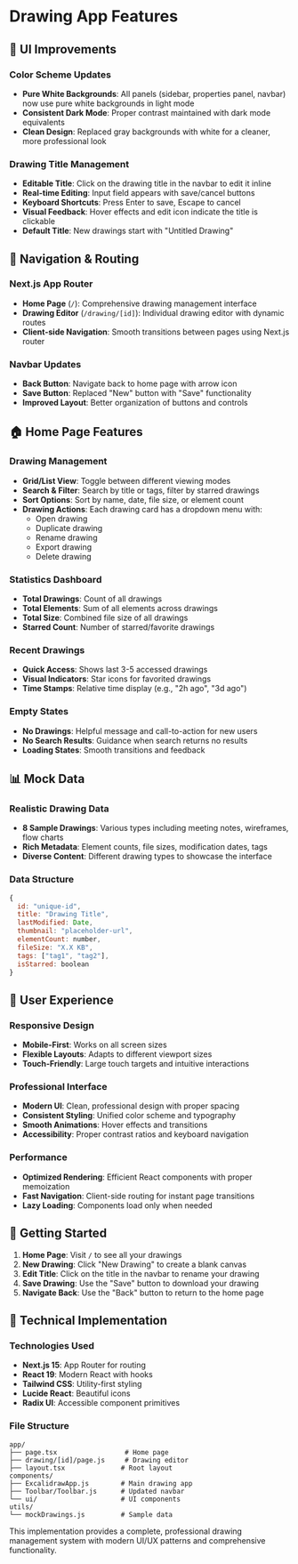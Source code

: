 # Drawing App Features

## 🎨 UI Improvements

### Color Scheme Updates

- **Pure White Backgrounds**: All panels (sidebar, properties panel, navbar) now use pure white backgrounds in light mode
- **Consistent Dark Mode**: Proper contrast maintained with dark mode equivalents
- **Clean Design**: Replaced gray backgrounds with white for a cleaner, more professional look

### Drawing Title Management

- **Editable Title**: Click on the drawing title in the navbar to edit it inline
- **Real-time Editing**: Input field appears with save/cancel buttons
- **Keyboard Shortcuts**: Press Enter to save, Escape to cancel
- **Visual Feedback**: Hover effects and edit icon indicate the title is clickable
- **Default Title**: New drawings start with "Untitled Drawing"

## 🧭 Navigation & Routing

### Next.js App Router

- **Home Page** (`/`): Comprehensive drawing management interface
- **Drawing Editor** (`/drawing/[id]`): Individual drawing editor with dynamic routes
- **Client-side Navigation**: Smooth transitions between pages using Next.js router

### Navbar Updates

- **Back Button**: Navigate back to home page with arrow icon
- **Save Button**: Replaced "New" button with "Save" functionality
- **Improved Layout**: Better organization of buttons and controls

## 🏠 Home Page Features

### Drawing Management

- **Grid/List View**: Toggle between different viewing modes
- **Search & Filter**: Search by title or tags, filter by starred drawings
- **Sort Options**: Sort by name, date, file size, or element count
- **Drawing Actions**: Each drawing card has a dropdown menu with:
  - Open drawing
  - Duplicate drawing
  - Rename drawing
  - Export drawing
  - Delete drawing

### Statistics Dashboard

- **Total Drawings**: Count of all drawings
- **Total Elements**: Sum of all elements across drawings
- **Total Size**: Combined file size of all drawings
- **Starred Count**: Number of starred/favorite drawings

### Recent Drawings

- **Quick Access**: Shows last 3-5 accessed drawings
- **Visual Indicators**: Star icons for favorited drawings
- **Time Stamps**: Relative time display (e.g., "2h ago", "3d ago")

### Empty States

- **No Drawings**: Helpful message and call-to-action for new users
- **No Search Results**: Guidance when search returns no results
- **Loading States**: Smooth transitions and feedback

## 📊 Mock Data

### Realistic Drawing Data

- **8 Sample Drawings**: Various types including meeting notes, wireframes, flow charts
- **Rich Metadata**: Element counts, file sizes, modification dates, tags
- **Diverse Content**: Different drawing types to showcase the interface

### Data Structure

```javascript
{
  id: "unique-id",
  title: "Drawing Title",
  lastModified: Date,
  thumbnail: "placeholder-url",
  elementCount: number,
  fileSize: "X.X KB",
  tags: ["tag1", "tag2"],
  isStarred: boolean
}
```

## 🎯 User Experience

### Responsive Design

- **Mobile-First**: Works on all screen sizes
- **Flexible Layouts**: Adapts to different viewport sizes
- **Touch-Friendly**: Large touch targets and intuitive interactions

### Professional Interface

- **Modern UI**: Clean, professional design with proper spacing
- **Consistent Styling**: Unified color scheme and typography
- **Smooth Animations**: Hover effects and transitions
- **Accessibility**: Proper contrast ratios and keyboard navigation

### Performance

- **Optimized Rendering**: Efficient React components with proper memoization
- **Fast Navigation**: Client-side routing for instant page transitions
- **Lazy Loading**: Components load only when needed

## 🚀 Getting Started

1. **Home Page**: Visit `/` to see all your drawings
2. **New Drawing**: Click "New Drawing" to create a blank canvas
3. **Edit Title**: Click on the title in the navbar to rename your drawing
4. **Save Drawing**: Use the "Save" button to download your drawing
5. **Navigate Back**: Use the "Back" button to return to the home page

## 🔧 Technical Implementation

### Technologies Used

- **Next.js 15**: App Router for routing
- **React 19**: Modern React with hooks
- **Tailwind CSS**: Utility-first styling
- **Lucide React**: Beautiful icons
- **Radix UI**: Accessible component primitives

### File Structure

```
app/
├── page.tsx                 # Home page
├── drawing/[id]/page.js     # Drawing editor
├── layout.tsx              # Root layout
components/
├── ExcalidrawApp.js        # Main drawing app
├── Toolbar/Toolbar.js      # Updated navbar
└── ui/                     # UI components
utils/
└── mockDrawings.js         # Sample data
```

This implementation provides a complete, professional drawing management system with modern UI/UX patterns and comprehensive functionality.
